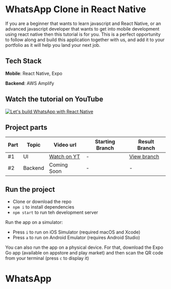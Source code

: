 # WhatsApp Clone in React Native

If you are a beginner that wants to learn javascript and React Native, or an advanced javascript developer that wants to get into mobile development using react native then this tutorial is for you. This is a perfect opportunity to follow along and build this application together with us, and add it to your portfolio as it will help you land your next job.

## Tech Stack

**Mobile**: React Native, Expo

**Backend**: AWS Amplify

## Watch the tutorial on YouTube

[![Let's build WhatsApp with React Native](http://img.youtube.com/vi/mxXJSVW4tRY/0.jpg)](http://www.youtube.com/watch?v=mxXJSVW4tRY "Let's build WhatsApp with React Native")

## Project parts

| Part | Topic   | Video url                                                 | Starting Branch | Result Branch                                                        |
| ---- | ------- | --------------------------------------------------------- | --------------- | -------------------------------------------------------------------- |
| #1   | UI      | [Watch on YT](http://www.youtube.com/watch?v=mxXJSVW4tRY) | -               | [View branch](https://github.com/notJust-dev/whatsapp/tree/Part1-UI) |
| #2   | Backend | Coming Soon                                               | -               | -                                                                    |

## Run the project

- Clone or download the repo
- `npm i` to install dependencies
- `npm start` to run teh development server

Run the app on a simulator:

- Press `i` to run on iOS Simulator (required macOS and Xcode)
- Press `a` to run on Android Emulator (requires Android Studio)

You can also run the app on a physical device. For that, download the Expo Go app (available on appstore and play market) and then scan the QR code from your terminal (press `c` to display it)
# WhatsApp
